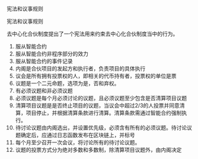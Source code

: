 宪法和议事规则

宪法和议事规则

去中心化合伙制度提出了一个宪法用来约束去中心化合伙制度当中的行为。

1. 服从智能合约
2. 服从智能合约非程序部分的效力
3. 服从智能合约的事件记录
4. 内阁是合伙项目的发起方和执行者，负责项目的具体执行
5. 议会是所有拥有投票权的人，即相关的代币持有者，投票权的单位是票
6. 议题是一个二元命题，选项为是，否和弃权。
7. 有必须议题和非必须议题
8. 必须议题是每个月必须讨论的议题，且必须议题至少包含是否清算项目议题
9. 清算项目议题是是否终止项目的议题，当议会中超过2/3的人投票并同意清算，项目停止，并根据清算条款进行清算。清算条款需通过智能合约强制执行。
10. 待讨论议题由内阁选出，并设置优先级，必须含有所有的必须议题。待讨论议题确定后，应通过日志函数发布在区块链上，并标号
11. 每个月至少召开一次会议，将讨论所有的待讨论议题。
12. 议题的投票方式分为绝对多数和多数制，除清算项目议题外，由内阁决定
    

